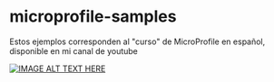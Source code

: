 # microprofile-samples


Estos ejemplos corresponden al "curso" de MicroProfile en español, disponible en mi canal de youtube

[![IMAGE ALT TEXT HERE](https://img.youtube.com/vi/AUmo75Jdh4/0.jpg)](https://www.youtube.com/watch?v=-AUmo75Jdh4&list=PL4fXIf4GRmkX_WJOssmyTEjh4NcdLmfre&ab_channel=V%C3%ADctorOrozco
)

